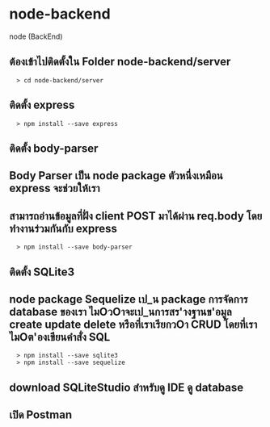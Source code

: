 # node-backend
node (BackEnd)


## ต้องเข้าไปติดตั้งใน Folder node-backend/server
```Terminal
  > cd node-backend/server
```
  
## ติดตั้ง express
```Terminal
  > npm install --save express
```

## ติดตั้ง body-parser
## Body Parser เป็น node package ตัวหนึ่งเหมือน express จะช่วยให้เรา 
## สามารถอ่านข้อมูลที่ฝั่ง client POST มาได้ผ่าน req.body โดยทํางานร่วมกันกับ express
```Terminal
  > npm install --save body-parser
```

## ติดตั้ง SQLite3
## node package Sequelize เป_น package การจัดการ database ของเรา ไมOวOาจะเป_นการสร'างฐานข'อมูล create update delete หรือที่เราเรียกวOา CRUD โดยที่เราไมOต'องเขียนคําสั่ง SQL
```Terminal  
  > npm install --save sqlite3
  > npm install --save sequelize
```

## download SQLiteStudio สำหรับดู IDE ดู database
## เปิด Postman  
